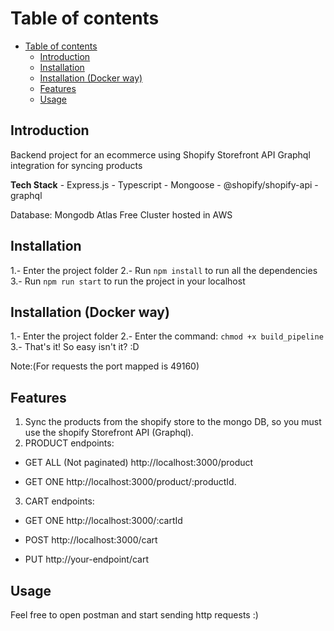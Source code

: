 
# Table of contents
- [Table of contents](#table-of-contents)
  - [Introduction](#introduction)
  - [Installation](#installation)
  - [Installation (Docker way)](#installation-docker-way)
  - [Features](#features)
  - [Usage](#usage)



## Introduction

Backend project for an ecommerce using Shopify Storefront API Graphql integration for syncing products

**Tech Stack**
    - Express.js
    - Typescript
    - Mongoose
    - @shopify/shopify-api
    - graphql

Database: Mongodb Atlas Free Cluster hosted in AWS




## Installation

1.-  Enter the project folder
2.- Run `npm install` to run all the dependencies
3.- Run `npm run start` to run the project in your localhost


## Installation (Docker way)

1.- Enter the project folder
2.- Enter the command: `chmod +x build_pipeline`
3.- That's it! So easy isn't it? :D

Note:(For requests the port mapped is 49160)

## Features

1. Sync the products from the shopify store to the mongo DB, so you must use the shopify
Storefront API (Graphql).
2. PRODUCT endpoints:
- GET ALL (Not paginated) http://localhost:3000/product

- GET ONE http://localhost:3000/product/:productId.

3. CART endpoints:
   
- GET ONE http://localhost:3000/:cartId

- POST http://localhost:3000/cart


- PUT http://your-endpoint/cart


## Usage 

Feel free to open postman and start sending http requests :)

